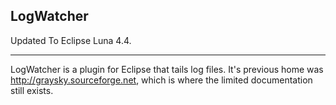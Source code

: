 ## LogWatcher


Updated To Eclipse Luna 4.4.

----------------------------------------------------------------------

LogWatcher is a plugin for Eclipse that tails log files. It's previous home was http://graysky.sourceforge.net, which is where the limited documentation still exists.

